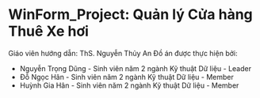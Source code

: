 # WinForm_Project: Quản lý Cửa hàng Thuê Xe hơi

Giáo viên hướng dẫn: ThS. Nguyễn Thủy An
Đồ án được thực hiện bởi:
- Nguyễn Trọng Dũng - Sinh viên năm 2 ngành Kỹ thuật Dữ liệu - Leader
- Đỗ Ngọc Hân - Sinh viên năm 2 ngành Kỹ thuật Dữ liệu - Member
- Huỳnh Gia Hân - Sinh viên năm 2 ngành Kỹ thuật Dữ liệu - Member
